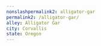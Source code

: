 ```yaml
---
﻿nonslashpermalink2: alligator-gar
permalink2: /alligator-gar/
alley: Alligator Gar
city: Corvallis
state: Oregon
---
```

